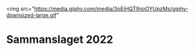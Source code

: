 <img src="https://media.giphy.com/media/3oEjHQTIhioOYUpzMs/giphy-downsized-large.gif"

# Sammanslaget 2022




